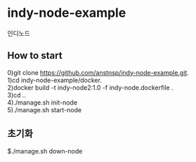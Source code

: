 # indy-node-example
인디노드

## How to start 
0)git clone https://github.com/anstnsp/indy-node-example.git.  
1)cd indy-node-example/docker.  
2)docker build -t indy-node2:1.0 -f indy-node.dockerfile .        
3)cd ..      
4)./manage.sh init-node   
5)./manage.sh start-node  

## 초기화 
$./manage.sh down-node 
